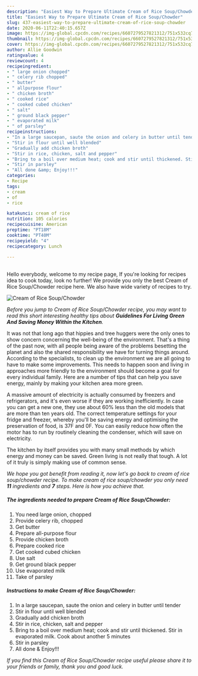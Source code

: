 ```yaml
---
description: "Easiest Way to Prepare Ultimate Cream of Rice Soup/Chowder"
title: "Easiest Way to Prepare Ultimate Cream of Rice Soup/Chowder"
slug: 437-easiest-way-to-prepare-ultimate-cream-of-rice-soup-chowder
date: 2020-06-11T22:40:15.657Z
image: https://img-global.cpcdn.com/recipes/6607279527821312/751x532cq70/cream-of-rice-soupchowder-recipe-main-photo.jpg
thumbnail: https://img-global.cpcdn.com/recipes/6607279527821312/751x532cq70/cream-of-rice-soupchowder-recipe-main-photo.jpg
cover: https://img-global.cpcdn.com/recipes/6607279527821312/751x532cq70/cream-of-rice-soupchowder-recipe-main-photo.jpg
author: Allie Goodwin
ratingvalue: 4
reviewcount: 4
recipeingredient:
- " large onion chopped"
- " celery rib chopped"
- " butter"
- " allpurpose flour"
- " chicken broth"
- " cooked rice"
- " cooked cubed chicken"
- " salt"
- " ground black pepper"
- " evaporated milk"
- " of parsley"
recipeinstructions:
- "In a large saucepan, saute the onion and celery in butter until tender"
- "Stir in flour until well blended"
- "Gradually add chicken broth"
- "Stir in rice, chicken, salt and pepper"
- "Bring to a boil over medium heat; cook and stir until thickened. Stir in evaporated milk. Cook about another 5 minutes"
- "Stir in parsley"
- "All done &amp; Enjoy!!!"
categories:
- Recipe
tags:
- cream
- of
- rice

katakunci: cream of rice 
nutrition: 105 calories
recipecuisine: American
preptime: "PT18M"
cooktime: "PT40M"
recipeyield: "4"
recipecategory: Lunch

---
```

<br>
Hello everybody, welcome to my recipe page, If you're looking for recipes idea to cook today, look no further! We provide you only the best Cream of Rice Soup/Chowder recipe here. We also have wide variety of recipes to try.
<br>


![Cream of Rice Soup/Chowder](https://img-global.cpcdn.com/recipes/6607279527821312/751x532cq70/cream-of-rice-soupchowder-recipe-main-photo.jpg)

<i>Before you jump to Cream of Rice Soup/Chowder recipe, you may want to read this short interesting healthy tips about 
<strong>Guidelines For Living Green And Saving Money Within the Kitchen</strong>.</i>
</br>

It was not that long ago that hippies and tree huggers were the only ones to show concern concerning the well-being of the environment. That's a thing of the past now, with all people being aware of the problems besetting the planet and also the shared responsibility we have for turning things around. According to the specialists, to clean up the environment we are all going to have to make some improvements. This needs to happen soon and living in approaches more friendly to the environment should become a goal for every individual family. Here are a number of tips that can help you save energy, mainly by making your kitchen area more green.

A massive amount of electricity is actually consumed by freezers and refrigerators, and it's even worse if they are working inefficiently. In case you can get a new one, they use about 60% less than the old models that are more than ten years old. The correct temperature settings for your fridge and freezer, whereby you'll be saving energy and optimising the preservation of food, is 37F and 0F. You can easily reduce how often the motor has to run by routinely cleaning the condenser, which will save on electricity.

The kitchen by itself provides you with many small methods by which energy and money can be saved. Green living is not really that tough. A lot of it truly is simply making use of common sense.


<i>We hope you got benefit from reading it, now let's go back to cream of rice soup/chowder recipe. To make cream of rice soup/chowder you only need <strong>11</strong> ingredients and <strong>7</strong> steps. Here is how you achieve that.
</i>

##### The ingredients needed to prepare Cream of Rice Soup/Chowder:

1. You need  large onion, chopped
1. Provide  celery rib, chopped
1. Get  butter
1. Prepare  all-purpose flour
1. Provide  chicken broth
1. Prepare  cooked rice
1. Get  cooked cubed chicken
1. Use  salt
1. Get  ground black pepper
1. Use  evaporated milk
1. Take  of parsley


##### Instructions to make Cream of Rice Soup/Chowder:

1. In a large saucepan, saute the onion and celery in butter until tender
1. Stir in flour until well blended
1. Gradually add chicken broth
1. Stir in rice, chicken, salt and pepper
1. Bring to a boil over medium heat; cook and stir until thickened. Stir in evaporated milk. Cook about another 5 minutes
1. Stir in parsley
1. All done &amp; Enjoy!!!


<i>If you find this Cream of Rice Soup/Chowder recipe useful please share it to your friends or family, thank you and good luck.</i>
